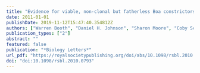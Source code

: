 ```yaml
---
title: "Evidence for viable, non-clonal but fatherless Boa constrictors"
date: 2011-01-01
publishDate: 2019-11-12T15:47:40.354812Z
authors: ["Warren Booth", "Daniel H. Johnson", "Sharon Moore", "Coby Schal", "Edward L. Vargo"]
publication_types: ["2"]
abstract: ""
featured: false
publication: "*Biology Letters*"
url_pdf: "https://royalsocietypublishing.org/doi/abs/10.1098/rsbl.2010.0793 %X Parthenogenesis in vertebrates is considered an evolutionary novelty. In snakes, all of which exhibit genetic sex determination with ZZ : ZW sex chromosomes, this rare form of asexual reproduction has failed to yield viable female WW offspring. Only through complex experimental manipulations have WW females been produced, and only in fish and amphibians. Through microsatellite DNA fingerprinting, we provide the first evidence of facultative parthenogenesis in a Boa constrictor, identifying multiple, viable, non-experimentally induced females for the first time in any vertebrate lineage. Although the elevated homozygosity of the offspring in relation to the mother suggests that the mechanism responsible may be terminal fusion automixis, no males were produced, potentially indicating maternal sex chromosome hemizygosity (WO). These findings provide the first evidence of parthenogenesis in the family Boidae (Boas), and suggest that WW females may be more common within basal reptilian lineages than previously assumed. https://www.ncbi.nlm.nih.gov/pmc/articles/PMC3061174/pdf/rsbl20100793.pdf"
doi: "doi:10.1098/rsbl.2010.0793"
---
```


